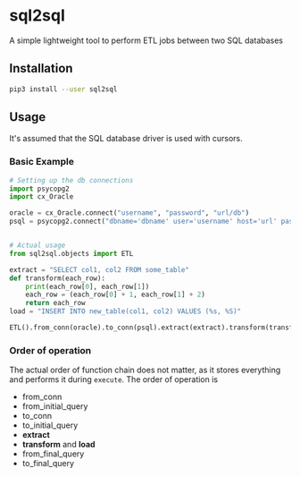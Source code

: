 # sql2sql
A simple lightweight tool to perform ETL jobs between two SQL databases

## Installation

```bash
pip3 install --user sql2sql
```

## Usage
It's assumed that the SQL database driver is used with cursors.


### Basic Example

```python
# Setting up the db connections
import psycopg2
import cx_Oracle

oracle = cx_Oracle.connect("username", "password", "url/db")
psql = psycopg2.connect("dbname='dbname' user='username' host='url' password='password'")


# Actual usage
from sql2sql.objects import ETL

extract = "SELECT col1, col2 FROM some_table"
def transform(each_row):
    print(each_row[0], each_row[1])
    each_row = (each_row[0] + 1, each_row[1] + 2)
    return each_row
load = "INSERT INTO new_table(col1, col2) VALUES (%s, %S)"

ETL().from_conn(oracle).to_conn(psql).extract(extract).transform(transform).load(load).execute()
```

### Order of operation
The actual order of function chain does not matter, as it stores everything and performs it during `execute`. The order of operation is

* from_conn
* from_initial_query
* to_conn
* to_initial_query
* **extract**
* **transform** and **load**
* from_final_query
* to_final_query


